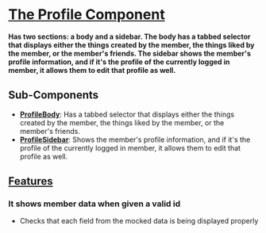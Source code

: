 # [The Profile Component](Profile.tsx)

**Has two sections: a body and a sidebar. The body has a tabbed selector that displays either the things created by the member, the things liked by the member, or the member's friends. The sidebar shows the member's profile information, and if it's the profile of the currently logged in member, it allows them to edit that profile as well.**

## Sub-Components

- **[ProfileBody](./ProfileBody/ProfileBody.tsx)**: Has a tabbed selector that displays either the things created by the member, the things liked by the member, or the member's friends.
- **[ProfileSidebar](./ProfileSidebar/ProfileSidebar.tsx)**: Shows the member's profile information, and if it's the profile of the currently logged in member, it allows them to edit that profile as well.

## [Features](Profile.test.tsx)

### It shows member data when given a valid id

- Checks that each field from the mocked data is being displayed properly
